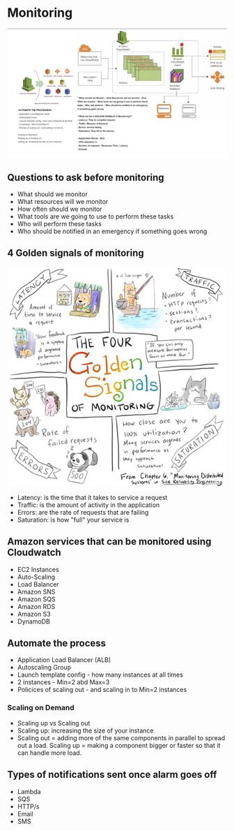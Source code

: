 # Monitoring

![](images/monitoring.png)

## Questions to ask before monitoring
- What should we monitor
- What resources will we monitor
- How often should we monitor
- What tools are we going to use to perform these tasks
- Who will perform these tasks
- Who should be notified in an emergency if something goes wrong

## 4 Golden signals of monitoring
![](images/4_golden_signals_monitoring.png)
- Latency: is the time that it takes to service a request
- Traffic: is the amount of activity in the application
- Errors: are the rate of requests that are failing
- Saturation: is how "full" your service is

## Amazon services that can be monitored using Cloudwatch
- EC2 Instances
- Auto-Scaling
- Load Balancer
- Amazon SNS
- Amazon SQS
- Amazon RDS
- Amazon S3
- DynamoDB

## Automate the process
- Application Load Balancer (ALB)
- Autoscaling Group
- Launch template config - how many instances at all times
- 2 instances - Min=2 abd Max=3
- Policices of scaling out - and scaling in to Min=2 instances

### Scaling on Demand
- Scaling up vs Scaling out
- Scaling up: increasing the size of your instance
- Scaling out = adding more of the same components in parallel to spread out a load. Scaling up = making a component bigger or faster so that it can handle more load.

## Types of notifications sent once alarm goes off
- Lambda
- SQS   
- HTTP/s
- Email
- SMS